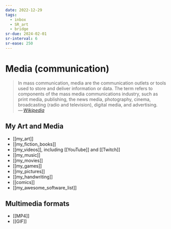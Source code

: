 ```yaml
---
date: 2022-12-29
tags:
  - inbox
  - SR_art
  - bridge
sr-due: 2024-02-01
sr-interval: 6
sr-ease: 250
---
```


# Media (communication)

> In mass communication, media are the communication outlets or tools used to
> store and deliver information or data. The term refers to components of the
> mass media communications industry, such as print media, publishing, the news
> media, photography, cinema, broadcasting (radio and television), digital
> media, and advertising.\
> — <cite>[Wikipedia](https://en.wikipedia.org/wiki/Media_\(communication\))</cite>

## My Art and Media

<!-- TODO: remove my, merge with similar notes. -->

- [[my_art]]
- [[my_fiction_books]]
- [[my_videos]], including [[YouTube]] and [[Twitch]]
- [[my_music]]
- [[my_movies]]
- [[my_games]]
- [[my_pictures]]
- [[my_handwriting]]
- [[comics]]
- [[my_awesome_software_list]]

## Multimedia formats

- [[MP4]]
- [[GIF]]
